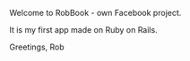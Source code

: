 Welcome to RobBook - own Facebook project.

It is my first app made on Ruby on Rails.

Greetings,
Rob
